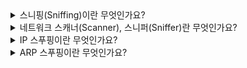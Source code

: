 <details>
<summary> 스니핑(Sniffing)이란 무엇인가요? </summary>
<div markdown="1">
  <br>
 
  직접 공격을 하지 않고 데이터만 몰래 들여다보는 수동적 공격을 말합니다.
</div>
</details>

<details>
<summary> 네트워크 스캐너(Scanner), 스니퍼(Sniffer)란 무엇인가요? </summary>
<div markdown="1">
  <br>
 
  네트워크 하드웨어, 소프트웨어 구성의 취약점을 탐색하는 공격 도구를 말합니다.
</div>
</details>

<details>
<summary> IP 스푸핑이란 무엇인가요? </summary>
<div markdown="1">
  <br>
 
  침입자가 인증된 컴퓨팅 시스템인 것처럼 속이기 위해서 본인의 패킷 헤더를 인증된 호스트의 IP로 위조하여 타깃에 전송하는 것을 말합니다.
</div>
</details>

<details>
<summary> ARP 스푸핑이란 무엇인가요? </summary>
<div markdown="1">
  <br>
 
  공격자가 특정 호스트의 MAC 주소를 자신의 MAC 주소로 위조한 ARP Reply를 만들어 특정 호스트의 MAC 정보를 공격자의 MAC정보로 변경하는 것을 말합니다.
</div>
</details>
